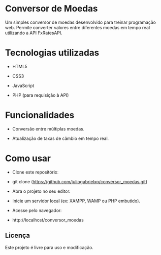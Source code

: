 # Conversor de Moedas

Um simples conversor de moedas desenvolvido para treinar programação web.
Permite converter valores entre diferentes moedas em tempo real utilizando a API FxRatesAPI.

# Tecnologias utilizadas

- HTML5

- CSS3

- JavaScript

- PHP (para requisição à API)

# Funcionalidades

- Conversão entre múltiplas moedas.

- Atualização de taxas de câmbio em tempo real.


# Como usar

- Clone este repositório:

- git clone (https://github.com/juliogabrielxp/conversor_moedas.git)


- Abra o projeto no seu editor.

- Inicie um servidor local (ex: XAMPP, WAMP ou PHP embutido).

- Acesse pelo navegador:

- http://localhost/conversor_moedas

## Licença

Este projeto é livre para uso e modificação.
